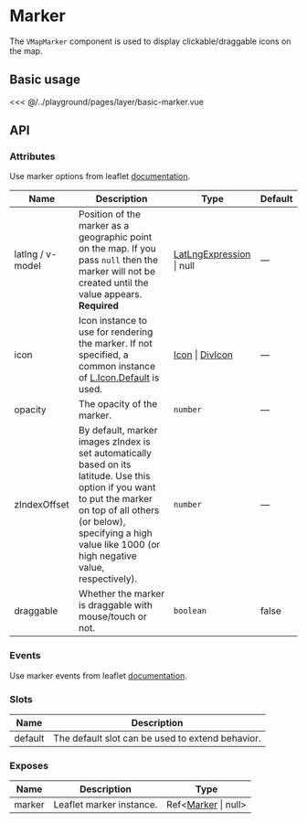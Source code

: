 # Marker

The `VMapMarker` component is used to display clickable/draggable icons on the map.

## Basic usage

<ClientOnly>
  <Demo url="/layer/basic-marker" >
  
<<< @/../playground/pages/layer/basic-marker.vue
  
  </Demo>
</ClientOnly>

## API

### Attributes

Use marker options from leaflet [documentation](https://leafletjs.com/reference.html#marker).

| Name             | Description                                                                                                                                                                                                                           | Type                                                                             | Default |
| ---------------- | ------------------------------------------------------------------------------------------------------------------------------------------------------------------------------------------------------------------------------------- | -------------------------------------------------------------------------------- | ------- |
| latlng / v-model | Position of the marker as a geographic point on the map. If you pass `null` then the marker will not be created until the value appears. **Required**                                                                                 | [LatLngExpression](/components/types.html#latlngexpression) \| null              | —       |
| icon             | Icon instance to use for rendering the marker. If not specified, a common instance of [L.Icon.Default](https://leafletjs.com/reference.html#icon-default) is used.                                                                    | [Icon](/components/types.html#icon) \| [DivIcon](/components/types.html#divicon) | —       |
| opacity          | The opacity of the marker.                                                                                                                                                                                                            | `number`                                                                         | —       |
| zIndexOffset     | By default, marker images zIndex is set automatically based on its latitude. Use this option if you want to put the marker on top of all others (or below), specifying a high value like 1000 (or high negative value, respectively). | `number`                                                                         | —       |
| draggable        | Whether the marker is draggable with mouse/touch or not.                                                                                                                                                                              | `boolean`                                                                        | false   |

### Events

Use marker events from leaflet [documentation](https://leafletjs.com/reference.html#marker-event).

### Slots

| Name    | Description                                      |
| ------- | ------------------------------------------------ |
| default | The default slot can be used to extend behavior. |

### Exposes

| Name   | Description              | Type                                                 |
| ------ | ------------------------ | ---------------------------------------------------- |
| marker | Leaflet marker instance. | Ref<[Marker](/components/types.html#marker) \| null> |
